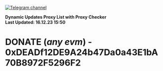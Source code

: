 [![Telegram channel](https://img.shields.io/endpoint?url=https://runkit.io/damiankrawczyk/telegram-badge/branches/master?url=https://t.me/n4z4v0d)](https://t.me/n4z4v0d) 

**Dynamic Updates Proxy List with Proxy Checker**  
**Last Updated: 16.12.23 15:50**

# DONATE (_any evm_) - 0xDEADf12DE9A24b47Da0a43E1bA70B8972F5296F2
